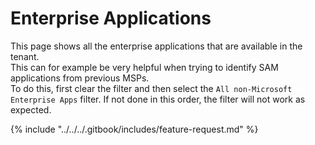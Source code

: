 # Enterprise Applications

This page shows all the enterprise applications that are available in the tenant.\
This can for example be very helpful when trying to identify SAM applications from previous MSPs.\
To do this, first clear the filter and then select the `All non-Microsoft Enterprise Apps` filter. If not done in this order, the filter will not work as expected.



{% include "../../../.gitbook/includes/feature-request.md" %}
